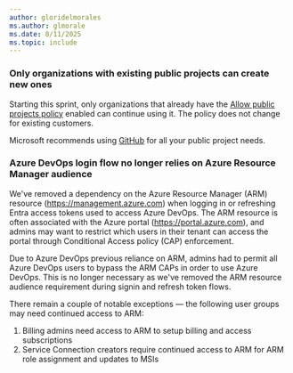 ```yaml
---
author: gloridelmorales
ms.author: glmorale
ms.date: 8/11/2025
ms.topic: include
---
```


### Only organizations with existing public projects can create new ones

Starting this sprint, only organizations that already have the [Allow public projects policy](/azure/devops/organizations/projects/make-project-public?view=azure-devops#1-enable-anonymous-access-to-projects) enabled can continue using it. The policy does not change for existing customers. 

Microsoft recommends using [GitHub](https://github.com/) for all your public project needs.

### Azure DevOps login flow no longer relies on Azure Resource Manager audience

We've removed a dependency on the Azure Resource Manager (ARM) resource (https://management.azure.com) when logging in or refreshing Entra access tokens used to access Azure DevOps. The ARM resource is often associated with the Azure portal (https://portal.azure.com), and admins may want to restrict which users in their tenant can access the portal through Conditional Access policy (CAP) enforcement.

Due to Azure DevOps previous reliance on ARM, admins had to permit all Azure DevOps users to bypass the ARM CAPs in order to use Azure DevOps. This is no longer necessary as we've removed the ARM resource audience requirement during signin and refresh token flows. 

There remain a couple of notable exceptions  — the following ​user groups may need continued access to ARM:

1. Billing admins need access to ARM to setup billing and access subscriptions
2. Service Connection creators require continued access to ARM for ARM role assignment and updates to MSIs